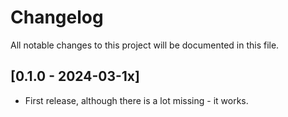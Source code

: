# Changelog

All notable changes to this project will be documented in this file.

## [0.1.0 - 2024-03-1x]

- First release, although there is a lot missing - it works.
